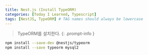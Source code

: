 ```yaml
---
title: Nest.js (Install TypeORM)
categories: [Today I Learned, Typescript]
tags: [NestJS, TypeORM] # TAG names should always be lowercase
---
```


> TypeORM를 설치한다.
{: .prompt-info }

```bash
npm install --save-dev @nestjs/typeorm
npm install --save typeorm mysql2
```